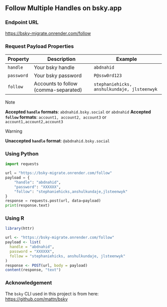 ## Follow Multiple Handles on bsky.app

### Endpoint URL

https://bsky-migrate.onrender.com/follow

### Request Payload Properties

| Property     | Description                              | Example                |
|--------------|------------------------------------------|------------------------|
| `handle`     | Your bsky handle                     | `abdnahid`           |
| `password`   | Your bsky password                   | `P@ssw0rd123`        |
| `follow`     | Accounts to follow (comma-separated)    | `stephaniehicks, anshulkundaje, jlsteenwyk`  |

> [!NOTE]
> **Accepted `handle` formats**: `abdnahid.bsky.social` or `abdnahid`
> **Accepted `follow` formats**: `account1, account2, account3` or `account1,account2,account3`

> [!WARNING]
> **Unaccepted `handle` format**: `@abdnahid.bsky.social`

### Using Python

```python
import requests

url = "https://bsky-migrate.onrender.com/follow"
payload = {
    "handle": "abdnahid",
    "password": "XXXXXX",
    "follow": "stephaniehicks,anshulkundaje,jlsteenwyk"
}
response = requests.post(url, data=payload)
print(response.text)
```

### Using R
```R
library(httr)

url <- "https://bsky-migrate.onrender.com/follow"
payload <- list(
  handle = "abdnahid",
  password = "XXXXXX",
  follow = "stephaniehicks, anshulkundaje, jlsteenwyk"
)
response <- POST(url, body = payload)
content(response, "text")
```

### Acknowledgement

The `bsky` CLI used in this project is from here: 
https://github.com/mattn/bsky